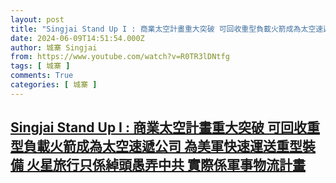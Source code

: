 ```yaml
---
layout: post
title: "Singjai Stand Up I : 商業太空計畫重大突破 可回收重型負載火箭成為太空速遞公司 為美軍快速運送重型裝備 火星旅行只係綽頭愚弄中共 實際係軍事物流計畫"
date: 2024-06-09T14:51:54.000Z
author: 城寨 Singjai
from: https://www.youtube.com/watch?v=R0TR3lDNtfg
tags: [ 城寨 ]
comments: True
categories: [ 城寨 ]
---
```

<!--1717944714000-->
[Singjai Stand Up I : 商業太空計畫重大突破 可回收重型負載火箭成為太空速遞公司 為美軍快速運送重型裝備 火星旅行只係綽頭愚弄中共 實際係軍事物流計畫](https://www.youtube.com/watch?v=R0TR3lDNtfg)
------

<div>

</div>
